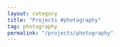 ```yaml
---
layout: category
title: "Projects #photography"
tag: photography
permalink: "/projects/photography"
---
```

